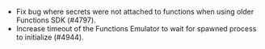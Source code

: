 - Fix bug where secrets were not attached to functions when using older Functions SDK (#4797).
- Increase timeout of the Functions Emulator to wait for spawned process to initialize (#4944).
